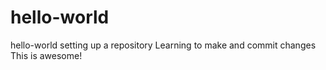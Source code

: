 # hello-world
hello-world setting up a repository
Learning to make and commit changes
This is awesome!
